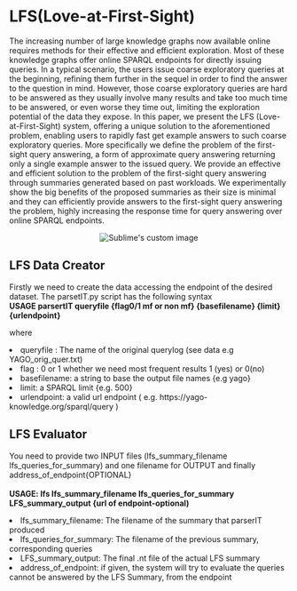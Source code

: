 # LFS(Love-at-First-Sight) 
 The increasing number of large knowledge graphs
 now available online requires methods for their effective and
 efficient exploration. Most of these knowledge graphs offer
 online SPARQL endpoints for directly issuing queries. In a
 typical scenario, the users issue coarse exploratory queries at
 the beginning, refining them further in the sequel in order to
 find the answer to the question in mind. However, those coarse
 exploratory queries are hard to be answered as they usually
 involve many results and take too much time to be answered, or
 even worse they time out, limiting the exploration potential of
 the data they expose.
 In this paper, we present the LFS (Love-at-First-Sight) system, offering a unique solution to the aforementioned problem,
 enabling users to rapidly fast get example answers to such coarse
 exploratory queries. More specifically we define the problem of
 the first-sight query answering, a form of approximate query
 answering returning only a single example answer to the issued
 query. We provide an effective and efficient solution to the
 problem of the first-sight query answering through summaries
 generated based on past workloads. We experimentally show the
 big benefits of the proposed summaries as their size is minimal
 and they can efficiently provide answers to the first-sight query
 answering the problem, highly increasing the response time for
 query answering over online SPARQL endpoints.
 <p align="center">

</p>
<p align="center">
  <img src="https://github.com/giannisvassiliou/LFS-ICDE-2024/blob/main/Architecture.JPG?raw=true" alt="Sublime's custom image"/>
</p>

## LFS Data Creator

Firstly we need to create the data accessing the endpoint of the desired dataset. The parsetIT.py script has the following syntax
<br><b> USAGE parsertIT queryfile {flag0/1 mf or non mf}  {basefilename} {limit} {urlendpoint} </b>

where
<li>
queryfile : The name of the original querylog (see data e.g YAGO_orig_quer.txt) 
</li>
<li>
flag : 0 or 1  whether we need most frequent results 1 (yes) or  0(no)
</li>
<li>
basefilename: a string to base the output file names {e.g yago}
</li>



<li>
limit: a SPARQL limit {e.g. 500}
</li>
<li>
urlendpoint: a valid url endpoint ( e.g.  https://yago-knowledge.org/sparql/query )
</li>

## LFS Evaluator

You need to provide two INPUT files (lfs_summary_filename lfs_queries_for_summary) and one filename for OUTPUT  and finally address_of_endpoint{OPTIONAL} 
<br><b> <br>
USAGE:  lfs lfs_summary_filename lfs_queries_for_summary LFS_summary_output {url of endpoint-optional) </b>

<li>
 lfs_summary_filename: The filename of the summary that parserIT produced
 </li>
 <li>
 lfs_queries_for_summary: The filename of the previous summary, corresponding queries
 
</li>
<li>
 LFS_summary_output: The final .nt file of the actual LFS summary
</li>

<li> address_of_endpoint: if given, the system will try to evaluate the queries cannot be answered by the LFS Summary, from the endpoint
</li>

  
